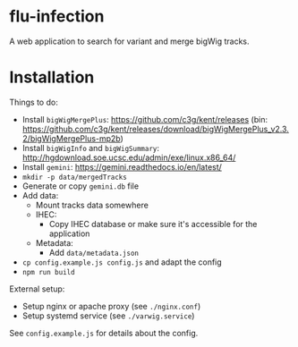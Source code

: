 # flu-infection

A web application to search for variant and merge bigWig tracks.

# Installation

Things to do:
 - Install `bigWigMergePlus`: https://github.com/c3g/kent/releases (bin: https://github.com/c3g/kent/releases/download/bigWigMergePlus_v2.3.2/bigWigMergePlus-mp2b)
 - Install `bigWigInfo` and `bigWigSummary`: http://hgdownload.soe.ucsc.edu/admin/exe/linux.x86_64/
 - Install `gemini`: https://gemini.readthedocs.io/en/latest/
 - `mkdir -p data/mergedTracks`
 - Generate or copy `gemini.db` file
 - Add data:
   - Mount tracks data somewhere
   - IHEC:
     - Copy IHEC database or make sure it's accessible for the application
   - Metadata:
     - Add `data/metadata.json`
 - `cp config.example.js config.js` and adapt the config
 - `npm run build`

External setup:
 - Setup nginx or apache proxy (see `./nginx.conf`)
 - Setup systemd service (see `./varwig.service`)

See `config.example.js` for details about the config.
